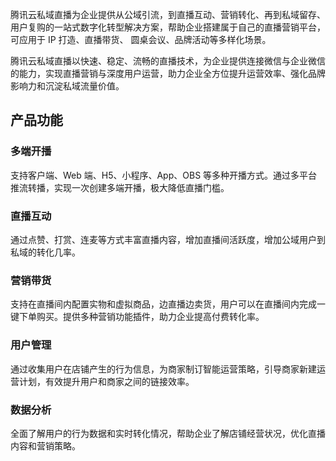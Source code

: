 腾讯云私域直播为企业提供从公域引流，到直播互动、营销转化、再到私域留存、用户复购的一站式数字化转型解决方案，帮助企业搭建属于自己的直播营销平台，可应用于 IP 打造、直播带货、 圆桌会议、品牌活动等多样化场景。

腾讯云私域直播以快速、稳定、流畅的直播技术，为企业提供连接微信与企业微信的能力，实现直播营销与深度用户运营，助力企业全方位提升运营效率、强化品牌影响力和沉淀私域流量价值。


## 产品功能
### 多端开播
支持客户端、Web 端、H5、小程序、App、OBS 等多种开播方式。通过多平台推流转播，实现一次创建多端开播，极大降低直播门槛。

### 直播互动
通过点赞、打赏、连麦等方式丰富直播内容，增加直播间活跃度，增加公域用户到私域的转化几率。

### 营销带货
支持在直播间内配置实物和虚拟商品，边直播边卖货，用户可以在直播间内完成一键下单购买。提供多种营销功能插件，助力企业提高付费转化率。

### 用户管理
通过收集用户在店铺产生的行为信息，为商家制订智能运营策略，引导商家新建运营计划，有效提升用户和商家之间的链接效率。

### 数据分析
全面了解用户的行为数据和实时转化情况，帮助企业了解店铺经营状况，优化直播内容和营销策略。
